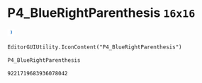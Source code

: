 # P4_BlueRightParenthesis `16x16`
<img src="/img/P4_BlueRightParenthesis.png" width=16 height=16>

``` CSharp
EditorGUIUtility.IconContent("P4_BlueRightParenthesis")
```
```
P4_BlueRightParenthesis
```
```
9221719683936078042
```
